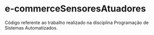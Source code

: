 # e-commerceSensoresAtuadores
Código referente ao trabalho realizado na disciplina Programação de Sistemas Automatizados. 
